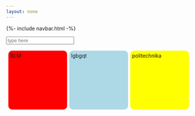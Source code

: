 ```yaml
---
layout: none
---
```

{%- include navbar.html -%}

<html lang="en">
<head>
    <meta charset="UTF-8">
    <meta name="viewport" content="width=device-width, initial-scale=1.0">
    <title>Document</title>
</head>
<body>
    <input id="searchbar" class="searchbar" type="text" placeholder="type here">
    <br><br>
    <div class="container">
        <div class="square" style="background-color: red;">BLM</div>
        <div class="square" style="background-color: lightblue;">lgbgqt</div>
        <div class="square" style="background-color: yellow;">politechnika</div>
    </div>
</body>
</html>

<style>
    .square {
    width: 150px;
    height: 150px;
    border-radius: 10px;
    padding:5px;
    }

    .container {
        display:flex;
        align-items: center;
        justify-content: space-evenly;
    }
</style>

<script>
    let form = document.querySelector("#searchbar")
    form.addEventListener("keyup", search)
    function search() {
        let input = form.value.toUpperCase();
        console.log(input);
        let squares = document.getElementsByClassName("square");
        for(square of squares) {
            let topic = square.textContent.toUpperCase();
            if(topic.indexOf(input) > -1) {
                square.style.display = "";
            }
            else {
                square.style.display = "none";
            }
        }
    }
</script>
